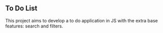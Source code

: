 ## To Do List

This project aims to develop a to do application in JS with the extra base features: search and filters.
